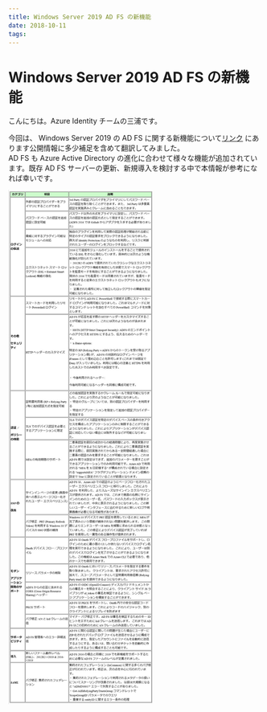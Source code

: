 ```yaml
---
title: Windows Server 2019 AD FS の新機能
date: 2018-10-11
tags:
---
```

# Windows Server 2019 AD FS の新機能

こんにちは。Azure Identity チームの三浦です。  

今回は、 Windows Server 2019 の AD FS に関する新機能について[リンク](https://docs.microsoft.com/en-us/windows-server/identity/ad-fs/overview/whats-new-active-directory-federation-services-windows-server) にあります公開情報に多少補足を含めて翻訳してみました。  
AD FS も Azure Active Directory の進化に合わせて様々な機能が追加されています。既存 AD FS サーバーの更新、新規導入を検討する中で本情報が参考になれば幸いです。  

![](./2019adfs/2019adfs1.png)
